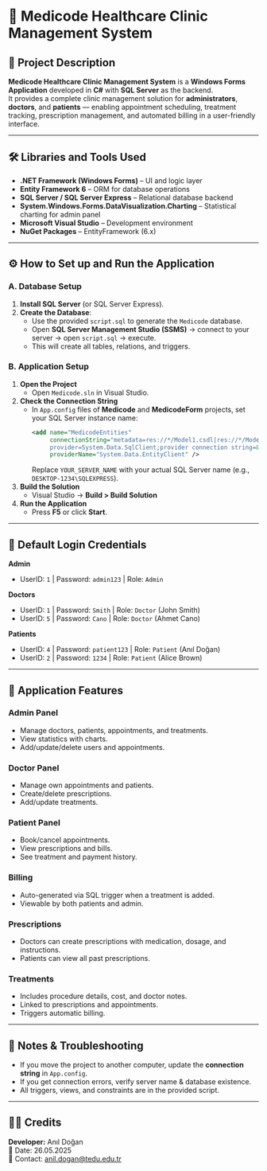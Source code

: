 # 🏥 Medicode Healthcare Clinic Management System

## 📌 Project Description
**Medicode Healthcare Clinic Management System** is a **Windows Forms Application** developed in **C#** with **SQL Server** as the backend.  
It provides a complete clinic management solution for **administrators**, **doctors**, and **patients** — enabling appointment scheduling, treatment tracking, prescription management, and automated billing in a user-friendly interface.

---

## 🛠 Libraries and Tools Used
- **.NET Framework (Windows Forms)** – UI and logic layer  
- **Entity Framework 6** – ORM for database operations  
- **SQL Server / SQL Server Express** – Relational database backend  
- **System.Windows.Forms.DataVisualization.Charting** – Statistical charting for admin panel  
- **Microsoft Visual Studio** – Development environment  
- **NuGet Packages** – EntityFramework (6.x)  

---

## ⚙️ How to Set up and Run the Application

### **A. Database Setup**
1. **Install SQL Server** (or SQL Server Express).
2. **Create the Database**:  
   - Use the provided `script.sql` to generate the `Medicode` database.  
   - Open **SQL Server Management Studio (SSMS)** → connect to your server → open `script.sql` → execute.  
   - This will create all tables, relations, and triggers.

### **B. Application Setup**
1. **Open the Project**  
   - Open `Medicode.sln` in Visual Studio.
2. **Check the Connection String**  
   - In `App.config` files of **Medicode** and **MedicodeForm** projects, set your SQL Server instance name:
     ```xml
     <add name="MedicodeEntities" 
          connectionString="metadata=res://*/Model1.csdl|res://*/Model1.ssdl|res://*/Model1.msl;
          provider=System.Data.SqlClient;provider connection string=&quot;data source=YOUR_SERVER_NAME;initial catalog=Medicode;integrated security=True;MultipleActiveResultSets=True;App=EntityFramework&quot;" 
          providerName="System.Data.EntityClient" />
     ```
     Replace `YOUR_SERVER_NAME` with your actual SQL Server name (e.g., `DESKTOP-1234\SQLEXPRESS`).
3. **Build the Solution**  
   - Visual Studio → **Build > Build Solution**
4. **Run the Application**  
   - Press **F5** or click **Start**.

---

## 🔑 Default Login Credentials
**Admin**  
- UserID: `1` | Password: `admin123` | Role: `Admin`

**Doctors**  
- UserID: `1` | Password: `Smith` | Role: `Doctor` (John Smith)  
- UserID: `5` | Password: `Cano` | Role: `Doctor` (Ahmet Cano)  

**Patients**  
- UserID: `4` | Password: `patient123` | Role: `Patient` (Anıl Doğan)  
- UserID: `2` | Password: `1234` | Role: `Patient` (Alice Brown)  

---

## 🚀 Application Features

### **Admin Panel**
- Manage doctors, patients, appointments, and treatments.
- View statistics with charts.
- Add/update/delete users and appointments.

### **Doctor Panel**
- Manage own appointments and patients.
- Create/delete prescriptions.
- Add/update treatments.

### **Patient Panel**
- Book/cancel appointments.
- View prescriptions and bills.
- See treatment and payment history.

### **Billing**
- Auto-generated via SQL trigger when a treatment is added.
- Viewable by both patients and admin.

### **Prescriptions**
- Doctors can create prescriptions with medication, dosage, and instructions.
- Patients can view all past prescriptions.

### **Treatments**
- Includes procedure details, cost, and doctor notes.
- Linked to prescriptions and appointments.
- Triggers automatic billing.

---

## 📝 Notes & Troubleshooting
- If you move the project to another computer, update the **connection string** in `App.config`.
- If you get connection errors, verify server name & database existence.
- All triggers, views, and constraints are in the provided script.

---

## 👨‍💻 Credits
**Developer:** Anıl Doğan  
📅 Date: 26.05.2025  
📧 Contact: anil.dogan@tedu.edu.tr
